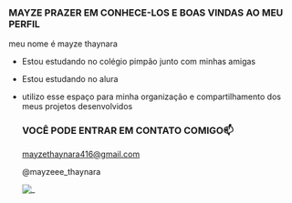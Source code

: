 ### MAYZE PRAZER EM CONHECE-LOS E BOAS VINDAS AO MEU PERFIL

meu nome é mayze thaynara

- Estou estudando no colégio pimpão junto com minhas amigas
- Estou estudando no alura
- utilizo esse espaço para minha organização e compartilhamento dos meus
  projetos desenvolvidos

  ### VOCÊ PODE ENTRAR EM CONTATO COMIGO📫

  mayzethaynara416@gmail.com

  @mayzeee_thaynara

  ![_](https://tenor.com/pt-BR/view/cat-rave-dance-music-party-gif-4774393132159621637)
